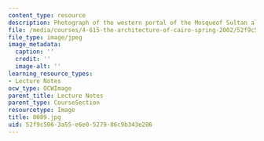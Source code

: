 ```yaml
---
content_type: resource
description: Photograph of the western portal of the Mosqueof Sultan al-Zahir Baybars.
file: /media/courses/4-615-the-architecture-of-cairo-spring-2002/52f9c5063a55e6e0527986c9b343e206_0009.jpg
file_type: image/jpeg
image_metadata:
  caption: ''
  credit: ''
  image-alt: ''
learning_resource_types:
- Lecture Notes
ocw_type: OCWImage
parent_title: Lecture Notes
parent_type: CourseSection
resourcetype: Image
title: 0009.jpg
uid: 52f9c506-3a55-e6e0-5279-86c9b343e206
---
```

